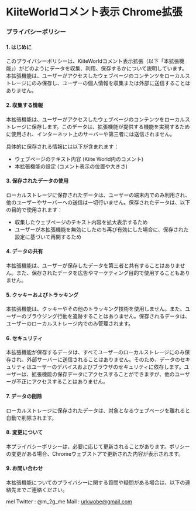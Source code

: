 # KiiteWorldコメント表示 Chrome拡張

### プライバシーポリシー

#### 1. はじめに
このプライバシーポリシーは、KiiteWorldコメント表示拡張（以下「本拡張機能」）がどのようにデータを収集、利用、保存するかについて説明しています。本拡張機能は、ユーザーがアクセスしたウェブページのコンテンツをローカルストレージにのみ保存し、ユーザーの個人情報を収集または外部に送信することはありません。

#### 2. 収集する情報
本拡張機能は、ユーザーがアクセスしたウェブページのコンテンツをローカルストレージに保存します。このデータは、拡張機能が提供する機能を実現するために使用され、インターネット上のサーバーや第三者には送信されません。

具体的に保存される情報には以下が含まれます：
- ウェブページのテキスト内容 (Kiite World内のコメント)
- 本拡張機能の設定 (コメント表示の位置や大きさ)

#### 3. 保存されたデータの使用
ローカルストレージに保存されたデータは、ユーザーの端末内でのみ利用され、他のユーザーやサーバーへの送信は一切行いません。保存されたデータは、以下の目的で使用されます：
- 収集したウェブページのテキスト内容を拡大表示するため
- ユーザーが本拡張機能を無効にしたのち再び有効にした場合に、保存された設定に基づいて再開するため

#### 4. データの共有
本拡張機能は、ユーザーが保存したデータを第三者と共有することはありません。また、保存されたデータを広告やマーケティング目的で使用することもありません。

#### 5. クッキーおよびトラッキング
本拡張機能は、クッキーやその他のトラッキング技術を使用しません。また、ユーザーのブラウジング行動を追跡することはありません。保存されるデータは、ユーザーのローカルストレージ内でのみ管理されます。

#### 6. セキュリティ
本拡張機能が保存するデータは、すべてユーザーのローカルストレージにのみ保存され、外部サーバーに送信されることはありません。そのため、データのセキュリティはユーザーのデバイスおよびブラウザのセキュリティに依存します。ユーザーは、拡張機能の保存データにアクセスすることができますが、他のユーザーが不正にアクセスすることはありません。

#### 7. データの削除
ローカルストレージに保存されたデータは、対象となるウェブページを離れると自動で削除されます。

#### 8. 変更について
本プライバシーポリシーは、必要に応じて更新されることがあります。ポリシーの変更がある場合、Chromeウェブストアで更新された内容が表示されます。

#### 9. お問い合わせ
本拡張機能についてのプライバシーに関する質問や疑問がある場合は、以下の連絡先までご連絡ください。

mel
Twitter : @m_2g_me
Mail : urkwobe@gmail.com




